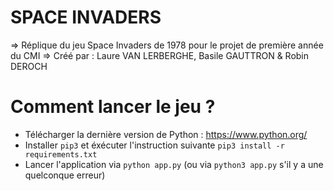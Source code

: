 # SPACE INVADERS

=> Réplique du jeu Space Invaders de 1978 pour le projet de première année du CMI
=> Créé par : Laure VAN LERBERGHE, Basile GAUTTRON & Robin DEROCH 

# Comment lancer le jeu ?

- Télécharger la dernière version de Python : https://www.python.org/
- Installer `pip3` et éxécuter l'instruction suivante `pip3 install -r requirements.txt`
- Lancer l'application via `python app.py` (ou via `python3 app.py` s'il y a une quelconque erreur)
